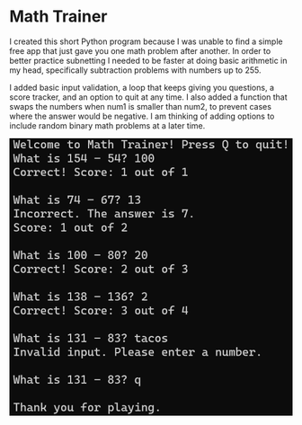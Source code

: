 # Math Trainer

I created this short Python program because I was unable to find a simple free app that just gave you one math problem after another. In order to better practice subnetting I needed to be faster at doing basic arithmetic in my head, specifically subtraction problems with numbers up to 255.

I added basic input validation, a loop that keeps giving you questions, a score tracker, and an option to quit at any time. I also added a function that swaps the numbers when num1 is smaller than num2, to prevent cases where the answer would be negative. I am thinking of adding options to include random binary math problems at a later time.

<img src="./img/demo.png">